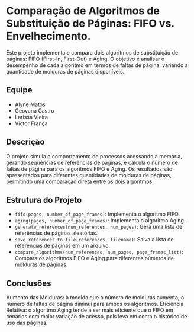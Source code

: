 # Comparação de Algoritmos de Substituição de Páginas: FIFO vs. Envelhecimento.

Este projeto implementa e compara dois algoritmos de substituição de páginas: FIFO (First-In, First-Out) e Aging.
O objetivo é analisar o desempenho de cada algoritmo em termos de faltas de página, variando a quantidade de molduras de páginas disponíveis.

## Equipe

- Alyne Matos
- Geovana Castro
- Larissa Vieira
- Victor França

## Descrição

O projeto simula o comportamento de processos acessando a memória, gerando sequências de referências de páginas, e calcula o número de faltas de página para os algoritmos FIFO e Aging.
Os resultados são apresentados para diferentes quantidades de molduras de páginas, permitindo uma comparação direta entre os dois algoritmos.

## Estrutura do Projeto

- `fifo(pages, number_of_page_frames)`: Implementa o algoritmo FIFO.
- `aging(pages, number_of_page_frames)`: Implementa o algoritmo Aging.
- `generate_references(num_references, num_pages)`: Gera uma lista de referências de páginas aleatórias.
- `save_references_to_file(references, filename)`: Salva a lista de referências de páginas em um arquivo.
- `compare_algorithms(num_references, num_pages, page_frames_list)`: Compara os algoritmos FIFO e Aging para diferentes números de molduras de páginas.

## Conclusões

Aumento das Molduras: à medida que o número de molduras aumenta, o número de faltas de página diminui para ambos os algoritmos.
Eficiência Relativa: o algoritmo Aging tende a ser mais eficiente que o FIFO em cenários com maior variação de acesso, pois leva em conta o histórico de uso das páginas.

